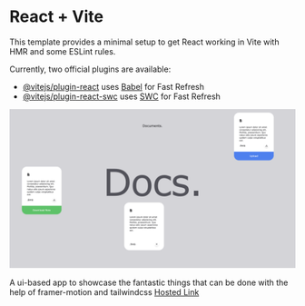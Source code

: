 # React + Vite

This template provides a minimal setup to get React working in Vite with HMR and some ESLint rules.

Currently, two official plugins are available:

- [@vitejs/plugin-react](https://github.com/vitejs/vite-plugin-react/blob/main/packages/plugin-react/README.md) uses [Babel](https://babeljs.io/) for Fast Refresh
- [@vitejs/plugin-react-swc](https://github.com/vitejs/vite-plugin-react-swc) uses [SWC](https://swc.rs/) for Fast Refresh

![alt text](https://github.com/Arage121/vite-docs-app/blob/master/src/assets/img.png?raw=true)

A ui-based app to showcase the fantastic things that can be done with the help of framer-motion and tailwindcss
[Hosted Link](https://jocular-torte-d9eed7.netlify.app)
